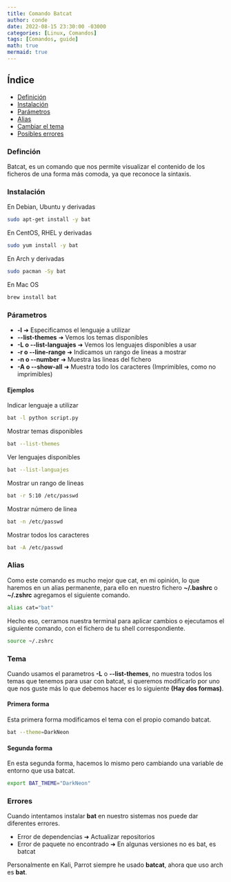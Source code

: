 ```yaml
---
title: Comando Batcat
author: conde
date: 2022-08-15 23:30:00 -03000 
categories: [Linux, Comandos]
tags: [Comandos, guide]
math: true
mermaid: true
---
```


## Índice
- [Definición](#definción)
- [Instalación](#instalación)
- [Parámetros](#párametros)
- [Alias](#alias)
- [Cambiar el tema](#tema)
- [Posibles errores](#errores)

### Definción
Batcat, es un comando que nos permite visualizar el contenido de los ficheros de una forma más comoda, ya que reconoce
la sintaxis.

### Instalación 
En Debian, Ubuntu y derivadas
```bash
sudo apt-get install -y bat
```
En CentOS, RHEL y derivadas
```bash
sudo yum install -y bat
```
En Arch y derivadas
```bash
sudo pacman -Sy bat
```
En Mac OS
```bash
brew install bat
```

### Párametros
- **-l** ➜ Especificamos el lenguaje a utilizar
- **\--list-themes** ➜ Vemos los temas disponibles 
- **-L o \--list-languajes** ➜ Vemos los lenguajes disponibles a usar 
- **-r o \--line-range** ➜ Indicamos un rango de lineas a mostrar
- **-n o \--number** ➜ Muestra las lineas del fichero
- **-A o \--show-all** ➜ Muestra todo los caracteres (Imprimibles, como no imprimibles)

#### Ejemplos
Indicar lenguaje a utilizar
```bash
bat -l python script.py
```
Mostrar temas disponibles
```bash
bat --list-themes
```
Ver lenguajes disponibles
```bash
bat --list-languajes
```
Mostrar un rango de lineas 
```bash
bat -r 5:10 /etc/passwd
```
Mostrar número de linea 
```bash
bat -n /etc/passwd
```
Mostrar todos los caracteres 
```bash
bat -A /etc/passwd
```

### Alias
Como este comando es mucho mejor que cat, en mi opinión, lo que haremos en un alias permanente, 
para ello en nuestro fichero **~/.bashrc** o **~/.zshrc** agregamos el siguiente comando.
```bash
alias cat="bat"
```
Hecho eso, cerramos nuestra terminal para aplicar cambios o ejecutamos el siguiente comando, 
con el fichero de tu shell correspondiente.
```bash
source ~/.zshrc
```

### Tema
Cuando usamos el parametros **-L** o **\--list-themes**, no muestra todos los temas que tenemos para usar con batcat, si queremos
modificarlo por uno que nos guste más lo que debemos hacer es lo siguiente **(Hay dos formas)**.
#### Primera forma
Esta primera forma modificamos el tema con el propio comando batcat.
```bash
bat --theme=DarkNeon
```
#### Segunda forma
En esta segunda forma, hacemos lo mismo pero cambiando una variable de entorno que usa batcat.
```bash
export BAT_THEME="DarkNeon"
```
### Errores
Cuando intentamos instalar **bat** en nuestro sistemas nos puede dar diferentes errores.
- Error de dependencias ➜ Actualizar repositorios
- Error de paquete no encontrado ➜ En algunas versiones no es bat, es batcat 

Personalmente en Kali, Parrot siempre he usado **batcat**, ahora que uso arch es **bat**. 
